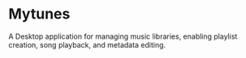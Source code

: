 # Mytunes
 A Desktop application for managing music libraries, enabling playlist creation, song playback, and metadata editing.
